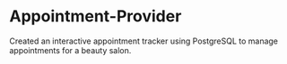 # Appointment-Provider
Created an interactive appointment tracker using PostgreSQL to manage appointments for a beauty salon. 
